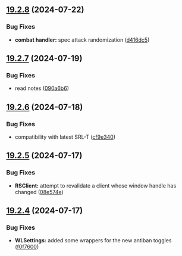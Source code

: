 ## [19.2.8](https://github.com/Torwent/WaspLib/compare/v19.2.7...v19.2.8) (2024-07-22)


### Bug Fixes

* **combat handler:** spec attack randomization ([d416dc5](https://github.com/Torwent/WaspLib/commit/d416dc596979a42170502396c0840d232309560d))



## [19.2.7](https://github.com/Torwent/WaspLib/compare/v19.2.6...v19.2.7) (2024-07-19)


### Bug Fixes

* read notes ([090a6b6](https://github.com/Torwent/WaspLib/commit/090a6b6bbcc0a3d7c6dd84e26793720b9f8beca0))



## [19.2.6](https://github.com/Torwent/WaspLib/compare/v19.2.5...v19.2.6) (2024-07-18)


### Bug Fixes

* compatibility with latest SRL-T ([cf9e340](https://github.com/Torwent/WaspLib/commit/cf9e340a53ad7982956b5a86398756e482840f09))



## [19.2.5](https://github.com/Torwent/WaspLib/compare/v19.2.4...v19.2.5) (2024-07-17)


### Bug Fixes

* **RSClient:** attempt to revalidate a client whose window handle has changed ([08e574e](https://github.com/Torwent/WaspLib/commit/08e574e5df33605d24e8aa0d9e9f0fdb59991071))



## [19.2.4](https://github.com/Torwent/WaspLib/compare/v19.2.3...v19.2.4) (2024-07-17)


### Bug Fixes

* **WLSettings:** added some wrappers for the new antiban toggles ([f0f7600](https://github.com/Torwent/WaspLib/commit/f0f7600581c800e4adeff9d8891d4f3caba4a54c))



